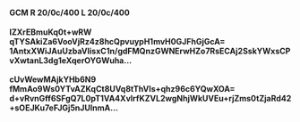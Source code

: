 #### GCM R 20/0c/400 L 20/0c/400
**IZXrEBmuKq0t+wRW**<br/>**qTYSAkiZa6VooVjRz4z8hcQpvuypH1mvH0GJFhGjGcA=**<br/>**1AntxXWiJAuUzbaVlisxC1n/gdFMQnzGWNErwHZo7RsECAj2SskYWxsCPvXwtanL3dg1eXqerOYGWuha...**<br/><br/>
**cUvWewMAjkYHb6N9**<br/>**fMmAo9Ws0YTvAZKqCt8UVq8tThVIs+qhz96c6YQwXOA=**<br/>**d+vRvnGff6SFgQ7L0pT1VA4XvlrfKZVL2wgNhjWkUVEu+rjZms0tZjaRd42+sOEJKu7eFJGj5nJUlnmA...**